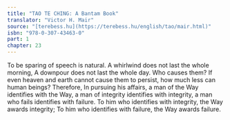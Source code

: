 ```yaml
---
title: "TAO TE CHING: A Bantam Book"
translator: "Victor H. Mair"
source: "[terebess.hu](https://terebess.hu/english/tao/mair.html)"
isbn: "978-0-307-43463-0"
part: 1
chapter: 23
---
```

To be sparing of speech is natural.
A whirlwind does not last the whole morning,
A downpour does not last the whole day.
Who causes them?
If even heaven and earth cannot cause them to persist, how much less can human beings?
Therefore,
In pursuing his affairs,
a man of the Way identifies with the Way,
a man of integrity identifies with integrity,
a man who fails identifies with failure.
To him who identifies with integrity, the Way awards integrity;
To him who identifies with failure, the Way awards failure.
